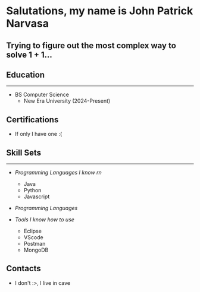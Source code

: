 # Salutations, my name is John Patrick Narvasa

Trying to figure out the most complex way to solve 1 + 1...
---

## Education
---
- BS Computer Science
  - New Era University (2024-Present)

## Certifications
- If only I have one :(

## Skill Sets
---
- *Programming Languages I know rn*
  - Java
  - Python
  - Javascript
 
- *Programming Languages*


- *Tools I know how to use*
  - Eclipse
  - VScode
  - Postman
  - MongoDB

## Contacts
- I don't :>, I live in cave
<!--
**John-Patrick-Narvasa/John-Patrick-Narvasa** is a ✨ _special_ ✨ repository because its `README.md` (this file) appears on your GitHub profile.

Here are some ideas to get you started:

- 🔭 I’m currently working on ...
- 🌱 I’m currently learning ...
- 👯 I’m looking to collaborate on ...
- 🤔 I’m looking for help with ...
- 💬 Ask me about ...
- 📫 How to reach me: ...
- 😄 Pronouns: ...
- ⚡ Fun fact: ...
-->
